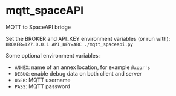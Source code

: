 # mqtt_spaceAPI
MQTT to SpaceAPI bridge

Set the BROKER and API_KEY environment variables (or run with):
`BROKER=127.0.0.1 API_KEY=ABC ./mqtt_spaceapi.py`

Some optional environment variables:
* `ANNEX`: name of an annex location, for example `@xopr's`
* `DEBUG`: enable debug data on both client and server
* `USER`: MQTT username
* `PASS`: MQTT password